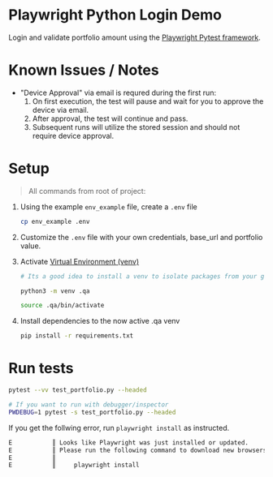 # Playwright Python Login Demo
Login and validate portfolio amount using the [Playwright Pytest framework](https://playwright.dev/python/docs/intro).

# Known Issues / Notes
 - "Device Approval" via email is requred during the first run:
    1. On first execution, the test will pause and wait for you to approve the device via email.
    2. After approval, the test will continue and pass.
    3. Subsequent runs will utilize the stored session and should not require device approval.

# Setup

> All commands from root of project:

1. Using the example `env_example` file, create a `.env` file
    ```bash
    cp env_example .env
    ```
2. Customize the `.env` file with your own credentials, base_url and portfolio value.


1. Activate [Virtual Environment (venv)](https://packaging.python.org/guides/installing-using-pip-and-virtual-environments/)

    ```bash
    # Its a good idea to install a venv to isolate packages from your global python installation but this is not necessary on most machines.

    python3 -m venv .qa
    
    source .qa/bin/activate
    ```

1. Install dependencies to the now active .qa venv
    ```bash
    pip install -r requirements.txt
    ```
    
# Run tests

```bash
pytest --vv test_portfolio.py --headed

# If you want to run with debugger/inspector    
PWDEBUG=1 pytest -s test_portfolio.py --headed
```


If you get the follwing error, run `playwright install` as instructed.

```bash
E           ║ Looks like Playwright was just installed or updated.       ║
E           ║ Please run the following command to download new browsers: ║
E           ║                                                            ║
E           ║     playwright install    
```